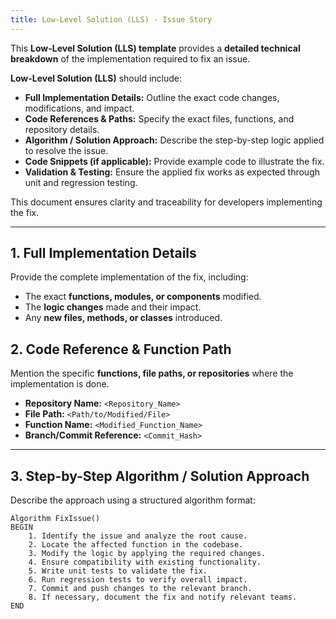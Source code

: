 ```yaml
---
title: Low-Level Solution (LLS) - Issue Story 
---
```


This **Low-Level Solution (LLS) template** provides a **detailed technical breakdown** of the implementation required to fix an issue.  

 **Low-Level Solution (LLS)** should include:  
- **Full Implementation Details:** Outline the exact code changes, modifications, and impact.  
- **Code References & Paths:** Specify the exact files, functions, and repository details.  
- **Algorithm / Solution Approach:** Describe the step-by-step logic applied to resolve the issue.  
- **Code Snippets (if applicable):** Provide example code to illustrate the fix.  
- **Validation & Testing:** Ensure the applied fix works as expected through unit and regression testing.  

This document ensures clarity and traceability for developers implementing the fix.  

---

## 1. **Full Implementation Details**  
Provide the complete implementation of the fix, including:  
- The exact **functions, modules, or components** modified.  
- The **logic changes** made and their impact.  
- Any **new files, methods, or classes** introduced.  

## 2. **Code Reference & Function Path**  
Mention the specific **functions, file paths, or repositories** where the implementation is done.  

- **Repository Name:** `<Repository_Name>`  
- **File Path:** `<Path/to/Modified/File>`  
- **Function Name:** `<Modified_Function_Name>`  
- **Branch/Commit Reference:** `<Commit_Hash>`  

---

## 3. **Step-by-Step Algorithm / Solution Approach**  
Describe the approach using a structured algorithm format:  

```pseudo
Algorithm FixIssue()
BEGIN
    1. Identify the issue and analyze the root cause.
    2. Locate the affected function in the codebase.
    3. Modify the logic by applying the required changes.
    4. Ensure compatibility with existing functionality.
    5. Write unit tests to validate the fix.
    6. Run regression tests to verify overall impact.
    7. Commit and push changes to the relevant branch.
    8. If necessary, document the fix and notify relevant teams.
END
